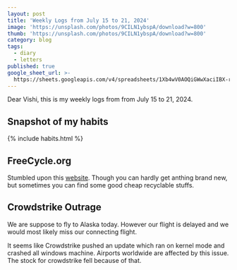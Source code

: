 ```yaml
---
layout: post
title: 'Weekly Logs from July 15 to 21, 2024'
image: 'https://unsplash.com/photos/9CILN1ybspA/download?w=800'
thumb: 'https://unsplash.com/photos/9CILN1ybspA/download?w=800'
category: blog
tags:
  - diary
  - letters
published: true
google_sheet_url: >-
  https://sheets.googleapis.com/v4/spreadsheets/1Xb4wV0AOQiGWwXaciIBX-rkFebzg8DlAcRcClshyAnA/values/Habits!A227:T239?alt=json&key=AIzaSyCgYRKf_apK3TUSYGO9WhQ5dN-ukY4H0gw
---
```


Dear Vishi, this is my weekly logs from from July 15 to 21, 2024.<!-- truncate_here -->

## Snapshot of my habits

{% include habits.html %}

## FreeCycle.org

Stumbled upon this [website](https://www.freecycle.org/). Though you can hardly get anthing brand new, but sometimes you can find some good cheap recyclable stuffs.

## Crowdstrike Outrage

We are suppose to fly to Alaska today. However our flight is delayed and we would most likely miss our connecting flight. 

It seems like Crowdstrike pushed an update which ran on kernel mode and crashed all windows machine. Airports worldwide are affected by this issue. The stock for crowdstrike fell because of that.

